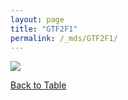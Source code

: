 ```yaml
---
layout: page
title: "GTF2F1"
permalink: /_mds/GTF2F1/
---
```


![](../../algns0/5HSAA047231_aln_report.png?raw=true)

[Back to Table](../../display)